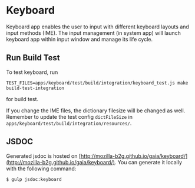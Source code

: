 # Keyboard

Keyboard app enables the user to input with different keyboard layouts and input methods (IME).
The input management (in system app) will launch keyboard app within input window and manage its life cycle.

## Run Build Test

To test keyboard, run

```
TEST_FILES=apps/keyboard/test/build/integration/keyboard_test.js make build-test-integration
```

for build test.

If you change the IME files, the dictionary filesize will be changed as well. Remember to update the test config `dictFileSize` in `apps/keyboard/test/build/integration/resources/`.

## JSDOC

Generated jsdoc is hosted on [http://mozilla-b2g.github.io/gaia/keyboard/](http://mozilla-b2g.github.io/gaia/keyboard/). You can generate it locally with the following command:

```
$ gulp jsdoc:keyboard
```
